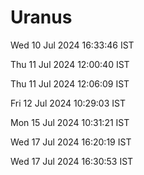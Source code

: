 # Uranus

Wed 10 Jul 2024 16:33:46 IST

Thu 11 Jul 2024 12:00:40 IST

Thu 11 Jul 2024 12:06:09 IST

Fri 12 Jul 2024 10:29:03 IST

Mon 15 Jul 2024 10:31:21 IST

Wed 17 Jul 2024 16:20:19 IST

Wed 17 Jul 2024 16:30:53 IST
